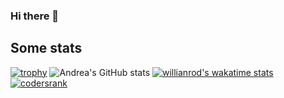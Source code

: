 
### Hi there 👋


## Some stats
                                                                                        
[![trophy](https://github-profile-trophy.vercel.app/?username=petretiandrea&theme=onedark)](https://github.com/ryo-ma/github-profile-trophy)
![Andrea's GitHub stats](https://github-readme-stats.vercel.app/api?username=petretiandrea&show_icons=true&theme=radical)
[![willianrod's wakatime stats](https://github-readme-stats.vercel.app/api/wakatime?username=willianrod&compact=true)](https://github.com/anuraghazra/github-readme-stats)
[![codersrank](https://cr-ss-service.azurewebsites.net/api/ScreenShot?widget=summary&username=petretiandrea&show-avatar=false&badge-min-width=50&branding=false&min-width=300&width=300&style=--badge-rank-font-size:0.5em;badge-technology-font-weight:500;--badge-icon-size:16px;--name-font-weight:200)](https://profile.codersrank.io/user/petretiandrea)
<!--
**petretiandrea/petretiandrea** is a ✨ _special_ ✨ repository because its `README.md` (this file) appears on your GitHub profile.

Here are some ideas to get you started:

- 🔭 I’m currently working on ...
- 🌱 I’m currently learning ...
- 👯 I’m looking to collaborate on ...
- 🤔 I’m looking for help with ...
- 💬 Ask me about ...
- 📫 How to reach me: ...
- 😄 Pronouns: ...
- ⚡ Fun fact: ...
-->
